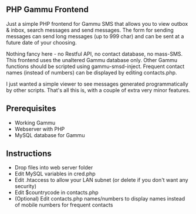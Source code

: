 ## PHP Gammu Frontend

Just a simple PHP frontend for Gammu SMS that allows you to view outbox & inbox, search messages and send messages. The form for sending messages can send long messages (up to 999 char) and can be sent at a future date of your choosing.

Nothing fancy here - no Restful API, no contact database, no mass-SMS. This frontend uses the unaltered Gammu database only. Other Gammu functions should be scripted using gammu-smsd-inject. Frequent contact names (instead of numbers) can be displayed by editing contacts.php.

I just wanted a simple viewer to see messages generated programmatically by other scripts. That's all this is, with a couple of extra very minor features.


## Prerequisites

* Working Gammu
* Webserver with PHP
* MySQL database for Gammu


## Instructions

* Drop files into web server folder
* Edit MySQL variables in cred.php
* Edit .htaccess to allow your LAN subnet (or delete if you don't want any security)
* Edit $countrycode in contacts.php
* (Optional) Edit contacts.php names/numbers to display names instead of mobile numbers for frequent contacts